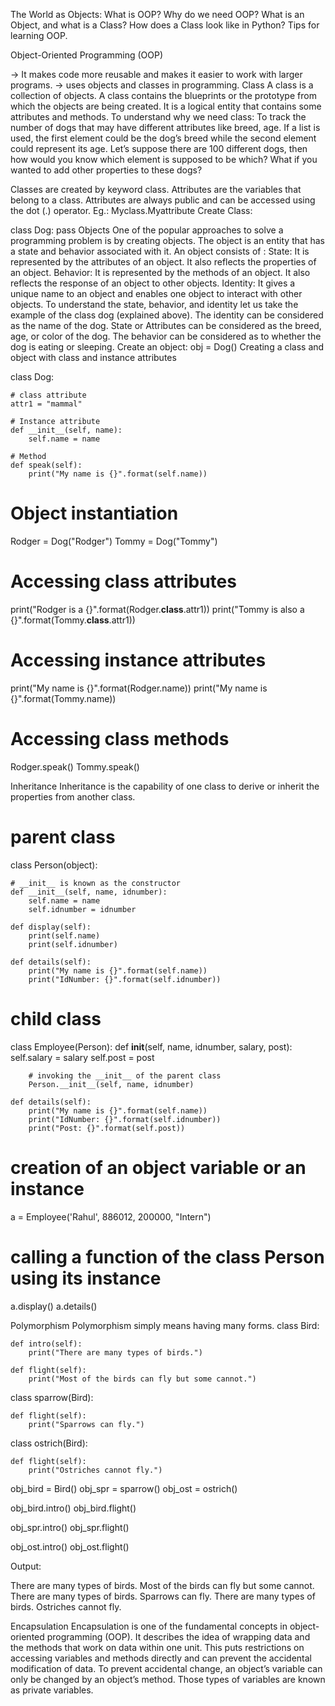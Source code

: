 The World as Objects:
What is OOP?
Why do we need OOP?
What is an Object, and what is a Class?
How does a Class look like in Python?
Tips for learning OOP.

Object-Oriented Programming (OOP)

→ It makes code more reusable and makes it easier to work with larger programs.
→ uses objects and classes in programming.
Class 
A class is a collection of objects. A class contains the blueprints or the prototype from which the objects are being created. It is a logical entity that contains some attributes and methods.
To understand why we need class:
To track the number of dogs that may have different attributes like breed, age. If a list is used, the first element could be the dog’s breed while the second element could represent its age. Let’s suppose there are 100 different dogs, then how would you know which element is supposed to be which? What if you wanted to add other properties to these dogs?

Classes are created by keyword class.
Attributes are the variables that belong to a class.
Attributes are always public and can be accessed using the dot (.) operator. Eg.: Myclass.Myattribute
Create Class:

class Dog:
    pass
Objects
One of the popular approaches to solve a programming problem is by creating objects.
The object is an entity that has a state and behavior associated with it.
An object consists of :
State: It is represented by the attributes of an object. It also reflects the properties of an object.
Behavior: It is represented by the methods of an object. It also reflects the response of an object to other objects.
Identity: It gives a unique name to an object and enables one object to interact with other objects.
To understand the state, behavior, and identity let us take the example of the class dog (explained above). 
The identity can be considered as the name of the dog.
State or Attributes can be considered as the breed, age, or color of the dog.
The behavior can be considered as to whether the dog is eating or sleeping.
Create an object:
obj = Dog()
Creating a class and object with class and instance attributes

class Dog:
  
    # class attribute
    attr1 = "mammal"
  
    # Instance attribute
    def __init__(self, name):
        self.name = name

    # Method
    def speak(self):
        print("My name is {}".format(self.name))
  
# Object instantiation
Rodger = Dog("Rodger")
Tommy = Dog("Tommy")
  
# Accessing class attributes
print("Rodger is a {}".format(Rodger.__class__.attr1))
print("Tommy is also a {}".format(Tommy.__class__.attr1))
  
# Accessing instance attributes
print("My name is {}".format(Rodger.name))
print("My name is {}".format(Tommy.name))

# Accessing class methods
Rodger.speak()
Tommy.speak()


Inheritance
Inheritance is the capability of one class to derive or inherit the properties from another class. 
# parent class
class Person(object):
  
    # __init__ is known as the constructor
    def __init__(self, name, idnumber):
        self.name = name
        self.idnumber = idnumber
  
    def display(self):
        print(self.name)
        print(self.idnumber)
          
    def details(self):
        print("My name is {}".format(self.name))
        print("IdNumber: {}".format(self.idnumber))
      
# child class
class Employee(Person):
    def __init__(self, name, idnumber, salary, post):
        self.salary = salary
        self.post = post
  
        # invoking the __init__ of the parent class
        Person.__init__(self, name, idnumber)
          
    def details(self):
        print("My name is {}".format(self.name))
        print("IdNumber: {}".format(self.idnumber))
        print("Post: {}".format(self.post))
  
  
# creation of an object variable or an instance
a = Employee('Rahul', 886012, 200000, "Intern")
  
# calling a function of the class Person using its instance
a.display()
a.details()


Polymorphism
Polymorphism simply means having many forms. 
class Bird:
    
    def intro(self):
        print("There are many types of birds.")
  
    def flight(self):
        print("Most of the birds can fly but some cannot.")
  
class sparrow(Bird):
    
    def flight(self):
        print("Sparrows can fly.")
  
class ostrich(Bird):
  
    def flight(self):
        print("Ostriches cannot fly.")
  
obj_bird = Bird()
obj_spr = sparrow()
obj_ost = ostrich()
  
obj_bird.intro()
obj_bird.flight()
  
obj_spr.intro()
obj_spr.flight()
  
obj_ost.intro()
obj_ost.flight()



Output:

There are many types of birds.
Most of the birds can fly but some cannot.
There are many types of birds.
Sparrows can fly.
There are many types of birds.
Ostriches cannot fly.

Encapsulation
Encapsulation is one of the fundamental concepts 
in object-oriented programming (OOP). It describes the idea of 
wrapping data and the methods that work on data within one unit. 
This puts restrictions on accessing variables and methods directly
and can prevent the accidental modification of data. 
To prevent accidental change, an object’s variable can only be changed
by an object’s method. Those types of variables are known as private variables.

